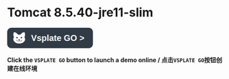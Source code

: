 # Tomcat 8.5.40-jre11-slim

<a href="https://www.vsplate.com/?docker-compose=https://github.com/vsplate/dcenvs/tomcat/8.5.40-jre11-slim"><img alt="VSPLATE GO" src="https://raw.githubusercontent.com/vsplate/images/master/vsgo_btn.png" width="200px"></a>

**Click the `VSPLATE GO` button to launch a demo online / 点击`VSPLATE GO`按钮创建在线环境**